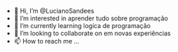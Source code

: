 - 👋 Hi, I’m @LucianoSandees
- 👀 I’m interested in  aprender tudo sobre programação
- 🌱 I’m currently learning logíca de programação
- 💞️ I’m looking to collaborate on  em novas experiências 
- 📫 How to reach me ...

<!---
LucianoSandees/LucianoSandees is a ✨ special ✨ repository because its `README.md` (this file) appears on your GitHub profile.
You can click the Preview link to take a look at your changes.
--->
